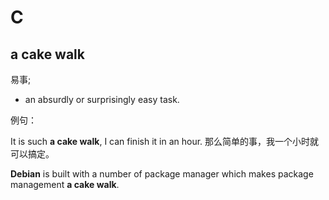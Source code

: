 # C

## a cake walk

易事;

- an absurdly or surprisingly easy task.

例句：

It is such **a cake walk**, I can finish it in an hour.
那么简单的事，我一个小时就可以搞定。

**Debian** is built with a number of package manager which makes package management **a cake walk**.
